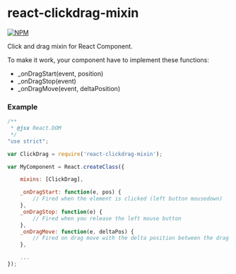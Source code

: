 # react-clickdrag-mixin

[![NPM](https://nodei.co/npm/react-clickdrag-mixin.png)](https://nodei.co/npm/react-clickdrag-mixin/)

Click and drag mixin for React Component.

To make it work, your component have to implement these functions:
- _onDragStart(event, position)
- _onDragStop(event)
- _onDragMove(event, deltaPosition)

### Example

```js
/**
 * @jsx React.DOM
 */
"use strict";

var ClickDrag = require('react-clickdrag-mixin');

var MyComponent = React.createClass({

    mixins: [ClickDrag],

    _onDragStart: function(e, pos) {
        // Fired when the element is clicked (left button mousedown)
    },
    _onDragStop: function(e) {
        // Fired when you release the left mouse button
    },
    _onDragMove: function(e, deltaPos) {
        // Fired on drag move with the delta position between the drag start and the current position
    },

    ...
});

```
